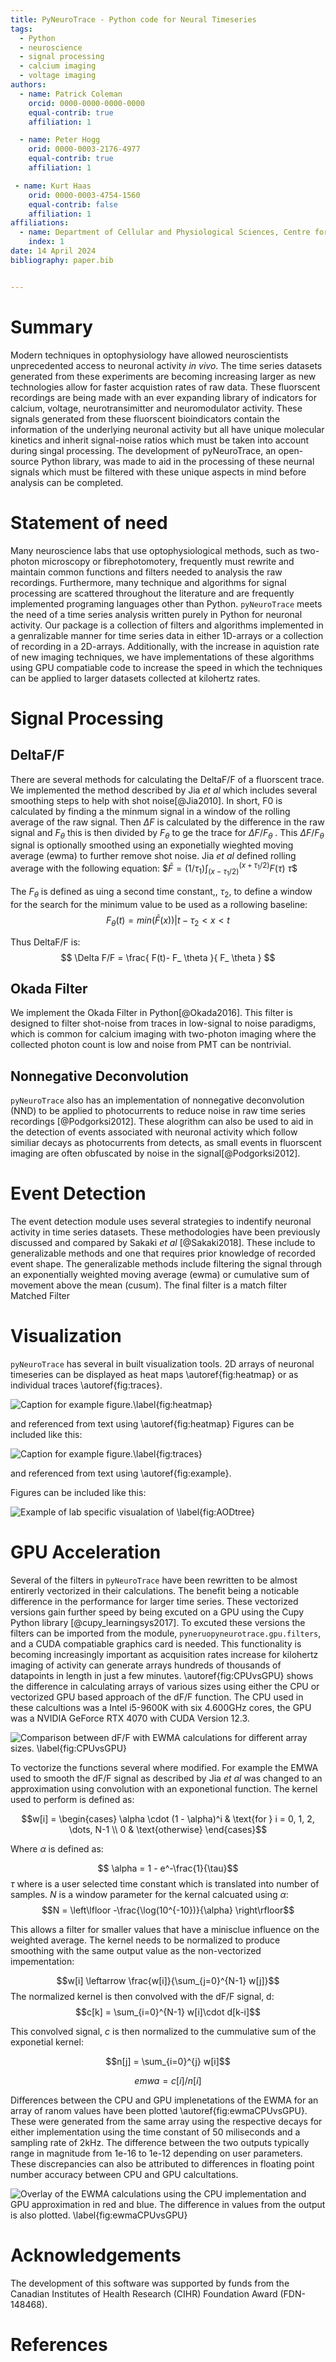 ```yaml
---
title: PyNeuroTrace - Python code for Neural Timeseries
tags:
  - Python
  - neuroscience
  - signal processing
  - calcium imaging
  - voltage imaging
authors:
  - name: Patrick Coleman 
    orcid: 0000-0000-0000-0000
    equal-contrib: true
    affiliation: 1

  - name: Peter Hogg
    orid: 0000-0003-2176-4977
    equal-contrib: true 
    affiliation: 1

 - name: Kurt Haas
    orid: 0000-0003-4754-1560
    equal-contrib: false
    affiliation: 1
affiliations:
  - name: Department of Cellular and Physiological Sciences, Centre for Brain Health, School of Biomedical Engineering, University of British Columbia, Vancouver, Canada
    index: 1
date: 14 April 2024
bibliography: paper.bib


--- 
```


# Summary

Modern techniques in optophysiology have allowed neuroscientists unprecedented access to neuronal activity *in vivo*. The time series datasets generated from these experiments are becoming increasing larger as new technologies allow for faster acquistion rates of raw data. These fluorscent recordings are being made with an ever expanding library of indicators for calcium, voltage, neurotransimitter and neuromodulator activity. These signals generated from these fluorscent bioindicators contain the information of the underlying neuronal activity but all have unique molecular kinetics and inherit signal-noise ratios which must be taken into account during singal processing. The development of pyNeuroTrace, an open-source Python library, was made to aid in the processing of these neurnal signals which must be filtered with these unique aspects in mind before analysis can be completed.

# Statement of need

Many neuroscience labs that use optophysiological methods, such as two-photon microscopy or fibrephotomotery, frequently must rewrite and maintain common functions and filters needed to analysis the raw recordings. Furthermore, many technique and algorithms for signal processing are scattered throughout the literature and are frequently implemented programing languages other than Python. `pyNeuroTrace` meets the need of a time series analysis written purely in Python for neuronal activity. Our package is a collection of filters and algorithms implemented in a genralizable manner for time series data in either 1D-arrays or a collection of recording in a 2D-arrays. Additionally, with the increase in aquistion rate of new imaging techniques, we have implementations of these algorithms using GPU compatiable code to increase the speed in which the techniques can be applied to larger datasets collected at kilohertz rates.

# Signal Processing

## DeltaF/F
There are several methods for calculating the DeltaF/F of a fluorscent trace. We implemented the method described by Jia *et al* which includes several smoothing steps to help with shot noise[@Jia2010]. In short, F0 is calculated by finding a the minmum signal in a window of the rolling average of the raw signal. Then $\Delta F$ is calculated by the difference in the raw signal and $F_\theta$ this is then divided by $F_\theta$ to ge the trace for  $\Delta F/F_\theta$ . This $\Delta F/F_\theta$ signal is optionally smoothed using an exponetially wieghted moving average (ewma) to further remove shot noise. Jia *et al* defined rolling average with the following equation:
$$\bar F =(1/\tau_{1} )  \int_{(x-\tau_{1}/2)}^{(x+\tau_{1}/2)} F(\tau)\ \tau \$$

The $F_\theta$ is defined as uing a second time constant,, $\tau_2$, to define a window for the search for the minimum value to be used as a rollowing baseline: 
$$ F_\theta(t) = min (\bar F(x) ) | t- \tau_2 < x < t $$

Thus DeltaF/F is:
$$
\Delta F/F = \frac{ F(t)- F_ \theta }{ F_ \theta }
$$


## Okada Filter
We implement the Okada Filter in Python[@Okada2016]. This filter is designed to filter shot-noise from traces in low-signal to noise paradigms, which is common for calcium imaging with two-photon imaging where the collected photon count is low and noise from PMT can be nontrivial. 

## Nonnegative Deconvolution
`pyNeuroTrace` also has an implementation of nonnegative deconvolution (NND) to be applied to photocurrents to reduce noise in raw time series recordings [@Podgorksi2012]. These alogrithm can also be used to aid in the detection of events associated with neuronal activity which follow similiar decays as photocurrents from detects, as small events in fluorscent imaging are often obfuscated by noise in the signal[@Podgorksi2012].

# Event Detection
The event detection module uses several strategies to indentify neuronal activity in time series datasets. These methodologies have been previously discussed and compared by Sakaki *et al* [@Sakaki2018]. These include to generalizable methods and one that requires prior knowledge of recorded event shape. The generalizable methods include filtering the signal through an exponentially weighted moving average (ewma) or cumulative sum of movement above the mean (cusum). The final filter is a match filter
Matched Filter

# Visualization
`pyNeuroTrace` has several in built visualization tools. 2D arrays of neuronal timeseries can be displayed as heat maps \autoref{fig:heatmap} or as individual traces \autoref{fig:traces}. 

![Caption for example figure.\label{fig:heatmap}](docs/img/pyntIntensity.png)

and referenced from text using \autoref{fig:heatmap}
Figures can be included like this:

![Caption for example figure.\label{fig:traces}](docs/img/pyntLines.png)

and referenced from text using \autoref{fig:example}.

Figures can be included like this:

![Example of lab specific visualation of  \label{fig:AODtree}](docs/img/pyntPlanar.png)

# GPU Acceleration
Several of the filters in `pyNeuroTrace` have been rewritten to be almost entirerly vectorized in their calculations. The benefit being a noticable difference in the performance for larger time series. These vectorized versions gain further speed by being excuted on a GPU using the Cupy Python library [@cupy_learningsys2017]. To excuted these versions the filters can be imported from the module, `pyneruopyneurotrace.gpu.filters`, and a CUDA compatiable graphics card is needed. This functionality is becoming increasingly important as acquisition rates increase for kilohertz imaging of activity can generate arrays hundreds of thousands of datapoints in length in just a few minutes. \autoref{fig:CPUvsGPU} shows the difference in calculating arrays of various sizes using either the CPU or vectorized GPU based approach of the dF/F function. The CPU used in these calcultions was a Intel i5-9600K with six 4.600GHz cores, the GPU was a NVIDIA GeForce RTX 4070 with CUDA Version 12.3. 

![Comparison between dF/F with EWMA calculations for different array sizes. \label{fig:CPUvsGPU}](docs/img/pyntdffCalculationCPUvsGPU.png)

To vectorize the functions several where modified. For example the EMWA used to smooth the dF/F signal as described by Jia *et al* was changed to an approximation using convolution with an exponetional function. The kernel used to perform is defined as:

$$w[i] = \begin{cases} 
\alpha \cdot (1 - \alpha)^i & \text{for } i = 0, 1, 2, \dots, N-1 \\
0 & \text{otherwise}
\end{cases}$$

Where $\alpha$ is defined as:

$$ \alpha = 1 - e^-\frac{1}{\tau}$$
 $\tau$ where is a user selected time constant which is translated into number of samples. $N$ is a window parameter for the kernal calcuated using $\alpha$:
 $$N = \left\lfloor -\frac{\log(10^{-10})}{\alpha} \right\rfloor$$
 
This allows a filter for smaller values that have a minisclue influence on the weighted average. The kernel needs to be normalized to produce smoothing with the same output value as the non-vectorized impementation:

$$w[i] \leftarrow \frac{w[i]}{\sum_{j=0}^{N-1} w[j]}$$
The normalized kernel is then convolved with the dF/F signal, d:
$$c[k] = \sum_{i=0}^{N-1} w[i]\cdot d[k-i]$$

This convolved signal, $c$ is then normalized to the cummulative sum of the exponetial kernel:

$$n[j] = \sum_{i=0}^{j} w[i]$$

$$emwa = c[i]/n[i]$$

Differences between the CPU and GPU implenetations of the EWMA for an array of ranom values have been plotted \autoref{fig:ewmaCPUvsGPU}. These were generated from the same array using the respective decays for either implementation using the time constant of 50 miliseconds and a sampling rate of 2kHz. The difference between the two outputs typically range in magnitude from  1e-16 to 1e-12 depending on user parameters. These discrepancies can also be attributed to differences in floating point number accuracy between CPU and GPU calcultations.

![Overlay of the EWMA calculations using the CPU implementation and GPU approximation in red and blue. The difference in values from the output is also plotted. \label{fig:ewmaCPUvsGPU}](docs/img/ewma_CPUvsGPU.png)

# Acknowledgements

The development of this software was supported by funds from the Canadian Institutes of Health Research (CIHR) Foundation Award (FDN-148468).

# References
